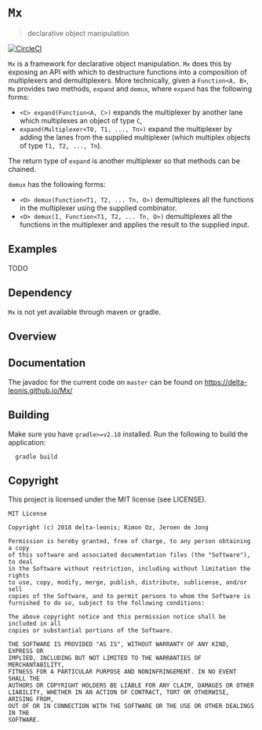 # `Mx`
> declarative object manipulation

[![CircleCI](https://circleci.com/gh/delta-leonis/Mx.svg?style=svg)](https://circleci.com/gh/delta-leonis/Mx)

`Mx` is a framework for declarative object manipulation. `Mx` does this by exposing an
API with which to destructure functions into a composition of multiplexers and demultiplexers.
More technically, given a `Function<A, B>`, `Mx` provides two methods, `expand` and `demux`,
where `expand` has the following forms:

  * `<C> expand(Function<A, C>)` expands the multiplexer by another lane which multiplexes an object of type `C`,
  * `expand(Multiplexer<T0, T1, ..., Tn>)` expand the multiplexer by adding the lanes from the supplied multiplexer (which multiplex objects of type `T1, T2, ..., Tn`).

The return type of `expand` is another multiplexer so that methods can be chained.  


`demux` has the following forms:

  * `<O> demux(Function<T1, T2, ... Tn, O>)` demultiplexes all the functions in the multiplexer using the supplied combinator.
  * `<O> demux(I, Function<T1, T2, ... Tn, O>)` demultiplexes all the functions in the multiplexer and applies the result to the supplied input.
  
## Examples

TODO

## Dependency

`Mx` is not yet available through maven or gradle.

## Overview

## Documentation

The javadoc for the current code on `master` can be found on https://delta-leonis.github.io/Mx/

## Building

Make sure you have `gradle>=v2.10` installed. Run the following to build the application:

```
  gradle build
```

## Copyright

This project is licensed under the MIT license (see LICENSE).

```
MIT License

Copyright (c) 2018 delta-leonis; Rimon Oz, Jeroen de Jong

Permission is hereby granted, free of charge, to any person obtaining a copy
of this software and associated documentation files (the "Software"), to deal
in the Software without restriction, including without limitation the rights
to use, copy, modify, merge, publish, distribute, sublicense, and/or sell
copies of the Software, and to permit persons to whom the Software is
furnished to do so, subject to the following conditions:

The above copyright notice and this permission notice shall be included in all
copies or substantial portions of the Software.

THE SOFTWARE IS PROVIDED "AS IS", WITHOUT WARRANTY OF ANY KIND, EXPRESS OR
IMPLIED, INCLUDING BUT NOT LIMITED TO THE WARRANTIES OF MERCHANTABILITY,
FITNESS FOR A PARTICULAR PURPOSE AND NONINFRINGEMENT. IN NO EVENT SHALL THE
AUTHORS OR COPYRIGHT HOLDERS BE LIABLE FOR ANY CLAIM, DAMAGES OR OTHER
LIABILITY, WHETHER IN AN ACTION OF CONTRACT, TORT OR OTHERWISE, ARISING FROM,
OUT OF OR IN CONNECTION WITH THE SOFTWARE OR THE USE OR OTHER DEALINGS IN THE
SOFTWARE.
```